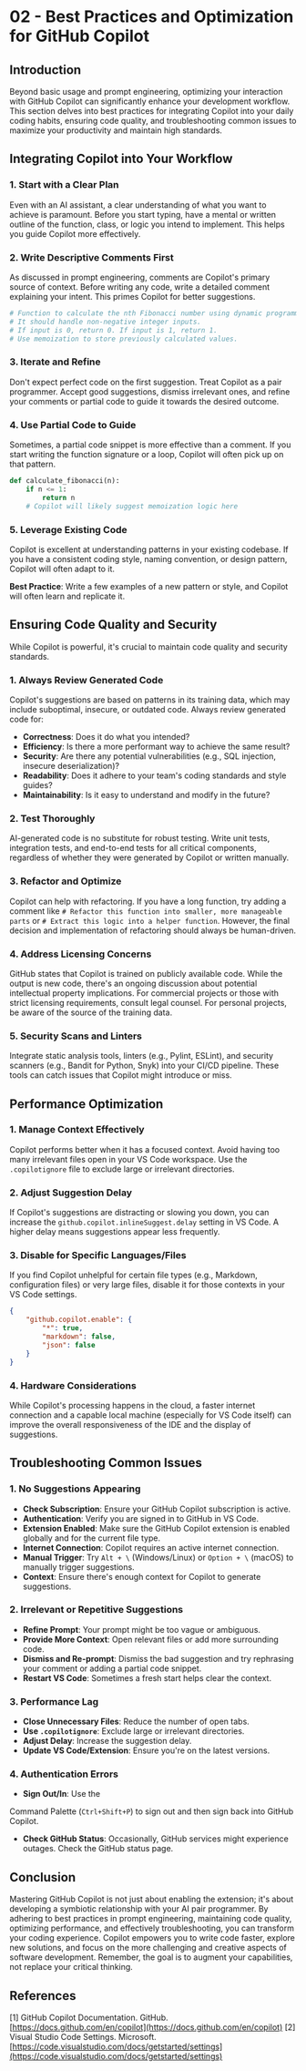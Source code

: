 # 02 - Best Practices and Optimization for GitHub Copilot

## Introduction

Beyond basic usage and prompt engineering, optimizing your interaction with GitHub Copilot can significantly enhance your development workflow. This section delves into best practices for integrating Copilot into your daily coding habits, ensuring code quality, and troubleshooting common issues to maximize your productivity and maintain high standards.

## Integrating Copilot into Your Workflow

### 1. Start with a Clear Plan

Even with an AI assistant, a clear understanding of what you want to achieve is paramount. Before you start typing, have a mental or written outline of the function, class, or logic you intend to implement. This helps you guide Copilot more effectively.

### 2. Write Descriptive Comments First

As discussed in prompt engineering, comments are Copilot's primary source of context. Before writing any code, write a detailed comment explaining your intent. This primes Copilot for better suggestions.

```python
# Function to calculate the nth Fibonacci number using dynamic programming.
# It should handle non-negative integer inputs.
# If input is 0, return 0. If input is 1, return 1.
# Use memoization to store previously calculated values.
```

### 3. Iterate and Refine

Don't expect perfect code on the first suggestion. Treat Copilot as a pair programmer. Accept good suggestions, dismiss irrelevant ones, and refine your comments or partial code to guide it towards the desired outcome.

### 4. Use Partial Code to Guide

Sometimes, a partial code snippet is more effective than a comment. If you start writing the function signature or a loop, Copilot will often pick up on that pattern.

```python
def calculate_fibonacci(n):
    if n <= 1:
        return n
    # Copilot will likely suggest memoization logic here
```

### 5. Leverage Existing Code

Copilot is excellent at understanding patterns in your existing codebase. If you have a consistent coding style, naming convention, or design pattern, Copilot will often adapt to it.

**Best Practice**: Write a few examples of a new pattern or style, and Copilot will often learn and replicate it.

## Ensuring Code Quality and Security

While Copilot is powerful, it's crucial to maintain code quality and security standards.

### 1. Always Review Generated Code

Copilot's suggestions are based on patterns in its training data, which may include suboptimal, insecure, or outdated code. Always review generated code for:

- **Correctness**: Does it do what you intended?
- **Efficiency**: Is there a more performant way to achieve the same result?
- **Security**: Are there any potential vulnerabilities (e.g., SQL injection, insecure deserialization)?
- **Readability**: Does it adhere to your team's coding standards and style guides?
- **Maintainability**: Is it easy to understand and modify in the future?

### 2. Test Thoroughly

AI-generated code is no substitute for robust testing. Write unit tests, integration tests, and end-to-end tests for all critical components, regardless of whether they were generated by Copilot or written manually.

### 3. Refactor and Optimize

Copilot can help with refactoring. If you have a long function, try adding a comment like `# Refactor this function into smaller, more manageable parts` or `# Extract this logic into a helper function`. However, the final decision and implementation of refactoring should always be human-driven.

### 4. Address Licensing Concerns

GitHub states that Copilot is trained on publicly available code. While the output is new code, there's an ongoing discussion about potential intellectual property implications. For commercial projects or those with strict licensing requirements, consult legal counsel. For personal projects, be aware of the source of the training data.

### 5. Security Scans and Linters

Integrate static analysis tools, linters (e.g., Pylint, ESLint), and security scanners (e.g., Bandit for Python, Snyk) into your CI/CD pipeline. These tools can catch issues that Copilot might introduce or miss.

## Performance Optimization

### 1. Manage Context Effectively

Copilot performs better when it has a focused context. Avoid having too many irrelevant files open in your VS Code workspace. Use the `.copilotignore` file to exclude large or irrelevant directories.

### 2. Adjust Suggestion Delay

If Copilot's suggestions are distracting or slowing you down, you can increase the `github.copilot.inlineSuggest.delay` setting in VS Code. A higher delay means suggestions appear less frequently.

### 3. Disable for Specific Languages/Files

If you find Copilot unhelpful for certain file types (e.g., Markdown, configuration files) or very large files, disable it for those contexts in your VS Code settings.

```json
{
    "github.copilot.enable": {
        "*": true,
        "markdown": false,
        "json": false
    }
}
```

### 4. Hardware Considerations

While Copilot's processing happens in the cloud, a faster internet connection and a capable local machine (especially for VS Code itself) can improve the overall responsiveness of the IDE and the display of suggestions.

## Troubleshooting Common Issues

### 1. No Suggestions Appearing

- **Check Subscription**: Ensure your GitHub Copilot subscription is active.
- **Authentication**: Verify you are signed in to GitHub in VS Code.
- **Extension Enabled**: Make sure the GitHub Copilot extension is enabled globally and for the current file type.
- **Internet Connection**: Copilot requires an active internet connection.
- **Manual Trigger**: Try `Alt + \` (Windows/Linux) or `Option + \` (macOS) to manually trigger suggestions.
- **Context**: Ensure there's enough context for Copilot to generate suggestions.

### 2. Irrelevant or Repetitive Suggestions

- **Refine Prompt**: Your prompt might be too vague or ambiguous.
- **Provide More Context**: Open relevant files or add more surrounding code.
- **Dismiss and Re-prompt**: Dismiss the bad suggestion and try rephrasing your comment or adding a partial code snippet.
- **Restart VS Code**: Sometimes a fresh start helps clear the context.

### 3. Performance Lag

- **Close Unnecessary Files**: Reduce the number of open tabs.
- **Use `.copilotignore`**: Exclude large or irrelevant directories.
- **Adjust Delay**: Increase the suggestion delay.
- **Update VS Code/Extension**: Ensure you're on the latest versions.

### 4. Authentication Errors

- **Sign Out/In**: Use the 


Command Palette (`Ctrl+Shift+P`) to sign out and then sign back into GitHub Copilot.
- **Check GitHub Status**: Occasionally, GitHub services might experience outages. Check the GitHub status page.

## Conclusion

Mastering GitHub Copilot is not just about enabling the extension; it's about developing a symbiotic relationship with your AI pair programmer. By adhering to best practices in prompt engineering, maintaining code quality, optimizing performance, and effectively troubleshooting, you can transform your coding experience. Copilot empowers you to write code faster, explore new solutions, and focus on the more challenging and creative aspects of software development. Remember, the goal is to augment your capabilities, not replace your critical thinking.

## References

[1] GitHub Copilot Documentation. GitHub. [https://docs.github.com/en/copilot](https://docs.github.com/en/copilot)
[2] Visual Studio Code Settings. Microsoft. [https://code.visualstudio.com/docs/getstarted/settings](https://code.visualstudio.com/docs/getstarted/settings)


